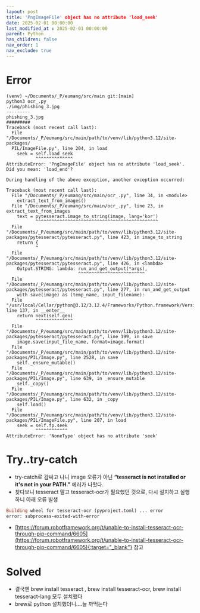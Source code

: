 ```yaml
---
layout: post
title: 'PngImageFile' object has no attribute 'load_seek'
date: 2025-02-01 00:00:00
last_modified_at : 2025-02-01 00:00:00
parent: Python
has_children: false
nav_order: 1
nav_exclude: true
---
```


# Error

```
(venv) ~/Documents/_P/eumang/src/main git:[main]
python3 ocr_.py
./img/phishing_3.jpg
---------
phishing_3.jpg
#########
Traceback (most recent call last):
  File "/Documents/_P/eumang/src/main/path/to/venv/lib/python3.12/site-packages/
  PIL/ImageFile.py", line 204, in load
    seek = self.load_seek
           ^^^^^^^^^^^^^^
AttributeError: 'PngImageFile' object has no attribute 'load_seek'. Did you mean: 'load_end'?

During handling of the above exception, another exception occurred:

Traceback (most recent call last):
  File "/Documents/_P/eumang/src/main/ocr_.py", line 34, in <module>
    extract_text_from_images()
  File "/Documents/_P/eumang/src/main/ocr_.py", line 23, in extract_text_from_images
    text = pytesseract.image_to_string(image, lang='kor')
           ^^^^^^^^^^^^^^^^^^^^^^^^^^^^^^^^^^^^^^^^^^^^^^
  File "/Documents/_P/eumang/src/main/path/to/venv/lib/python3.12/site-packages/pytesseract/pytesseract.py", line 423, in image_to_string
    return {
           ^
  File "/Documents/_P/eumang/src/main/path/to/venv/lib/python3.12/site-packages/pytesseract/pytesseract.py", line 426, in <lambda>
    Output.STRING: lambda: run_and_get_output(*args),
                           ^^^^^^^^^^^^^^^^^^^^^^^^^
  File "/Documents/_P/eumang/src/main/path/to/venv/lib/python3.12/site-packages/pytesseract/pytesseract.py", line 277, in run_and_get_output
    with save(image) as (temp_name, input_filename):
  File "/usr/local/Cellar/python@3.12/3.12.4/Frameworks/Python.framework/Versions/3.12/lib/python3.12/contextlib.py", line 137, in __enter__
    return next(self.gen)
           ^^^^^^^^^^^^^^
  File "/Documents/_P/eumang/src/main/path/to/venv/lib/python3.12/site-packages/pytesseract/pytesseract.py", line 199, in save
    image.save(input_file_name, format=image.format)
  File "/Documents/_P/eumang/src/main/path/to/venv/lib/python3.12/site-packages/PIL/Image.py", line 2528, in save
    self._ensure_mutable()
  File "/Documents/_P/eumang/src/main/path/to/venv/lib/python3.12/site-packages/PIL/Image.py", line 639, in _ensure_mutable
    self._copy()
  File "/Documents/_P/eumang/src/main/path/to/venv/lib/python3.12/site-packages/PIL/Image.py", line 632, in _copy
    self.load()
  File "/Documents/_P/eumang/src/main/path/to/venv/lib/python3.12/site-packages/PIL/ImageFile.py", line 207, in load
    seek = self.fp.seek
           ^^^^^^^^^^^^
AttributeError: 'NoneType' object has no attribute 'seek'
```

# Try..try-catch

- try-catch로 감싸고 나니 image 오류가 아닌 **“tesseract is not installed or it's not in your PATH.”** 에러가 나왓다.
- 찾다보니 tesseract 말고 tesseract-ocr가 필요했던 것으로, 다시 설치하고 실행하니 아래 오류 발생

```prolog
Building wheel for tesseract-ocr (pyproject.toml) ... error
error: subprocess-exited-with-error
```

- [https://forum.robotframework.org/t/unable-to-install-tesseract-ocr-through-pip-command/6605](https://forum.robotframework.org/t/unable-to-install-tesseract-ocr-through-pip-command/6605){:target="_blank"} 참고

# Solved

- 결국엔 brew install tesseract , brew install tesseract-ocr, brew install tesseract-lang 모두 설치했다
- brew로 python 설치했더니….늘 까먹는다